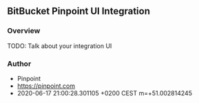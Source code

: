 ## BitBucket Pinpoint UI Integration

### Overview

TODO: Talk about your integration UI

### Author

- Pinpoint
- https://pinpoint.com
- 2020-06-17 21:00:28.301105 +0200 CEST m=+51.002814245
